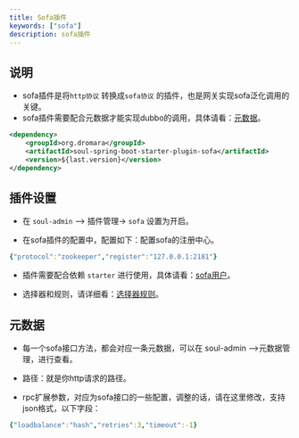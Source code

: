 ```yaml
---
title: Sofa插件
keywords: ["sofa"]
description: sofa插件
---
```


## 说明

* sofa插件是将`http协议` 转换成`sofa协议` 的插件，也是网关实现sofa泛化调用的关键。
* sofa插件需要配合元数据才能实现dubbo的调用，具体请看：[元数据](../design/meta-data)。

```xml
<dependency>
    <groupId>org.dromara</groupId>
    <artifactId>soul-spring-boot-starter-plugin-sofa</artifactId>
    <version>${last.version}</version>
</dependency>
```

## 插件设置

* 在 `soul-admin` --> 插件管理-> `sofa` 设置为开启。

* 在sofa插件的配置中，配置如下：配置sofa的注册中心。
```yaml
{"protocol":"zookeeper","register":"127.0.0.1:2181"}
```
* 插件需要配合依赖 `starter` 进行使用，具体请看：[sofa用户](../users-guide/sofa-rpc-proxy)。

* 选择器和规则，请详细看：[选择器规则](../admin/selector-and-rule)。

## 元数据

* 每一个sofa接口方法，都会对应一条元数据，可以在 soul-admin -->元数据管理，进行查看。

* 路径：就是你http请求的路径。 

* rpc扩展参数，对应为sofa接口的一些配置，调整的话，请在这里修改，支持json格式，以下字段：

```yaml
{"loadbalance":"hash","retries":3,"timeout":-1}
```


